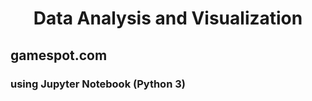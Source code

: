 <h1 align="center"> Data Analysis and Visualization </h1>

## gamespot.com
### using Jupyter Notebook (Python 3)
